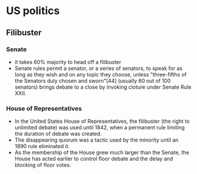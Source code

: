 # US politics

## Filibuster

### Senate

* it takes 60% majority to head off a filibuster
* Senate rules permit a senator, or a series of senators, to speak for as long as they wish and on any topic they choose, unless "three-fifths of the Senators duly chosen and sworn"[44] (usually 60 out of 100 senators) brings debate to a close by invoking cloture under Senate Rule XXII.

### House of Representatives

* In the United States House of Representatives, the filibuster (the right to unlimited debate) was used until 1842, when a permanent rule limiting the duration of debate was created. 
* The disappearing quorum was a tactic used by the minority until an 1890 rule eliminated it. 
* As the membership of the House grew much larger than the Senate, the House has acted earlier to control floor debate and the delay and blocking of floor votes.
